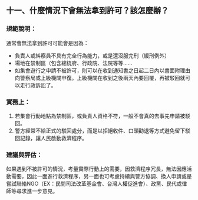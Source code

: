 ## 十一、什麼情況下會無法拿到許可？該怎麼辦？

### 規範說明：

通常會無法拿到許可可能會是因為：

* 負責人或糾察員不具有完全行為能力，或是還沒服完刑（緩刑例外）
* 場地在禁制區（包含總統府、行政院、法院等等……
* 如集會遊行之申請不被許可，則可以在收到通知書之日起二日內以書面附理由向警察局或上級機關申復。上級機關在收到之後兩天內要回覆，再被駁回就可以走行政訴訟了。

### 實務上：

1. 若集會行動地點為禁制區，或負責人資格不符，一般不會真的去事先申請被駁回。
2. 警方經常不給正式的駁回處分，而是以拒絕收件、口頭勸退等方式避免留下駁回記錄，讓人民啟動救濟程序。

### 建議與評估：

如果遇到不被許可的情況，考量實際行動上的需要，因救濟程序冗長，無法因應活動需要，因此一面進行救濟程序，另一面也可考慮持續與警方協調、換人申請或是嘗試聯絡NGO（EX：民間司法改革基金會、台灣人權促進會）、政黨、民代或律師等尋求進一步意見。
